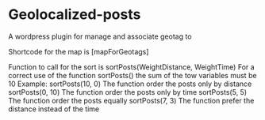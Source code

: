 # Geolocalized-posts
A wordpress plugin for manage and associate geotag to 

Shortcode for the map is [mapForGeotags]

Function to call for the sort is sortPosts(WeightDistance, WeightTime)
For a correct use of the function sortPosts() the sum of the tow variables must be 10
Example:
sortPosts(10, 0) The function order the posts only by distance
sortPosts(0, 10) The function order the posts only by time
sortPosts(5, 5) The function order the posts equally
sortPosts(7, 3) The function prefer the distance instead of the time
